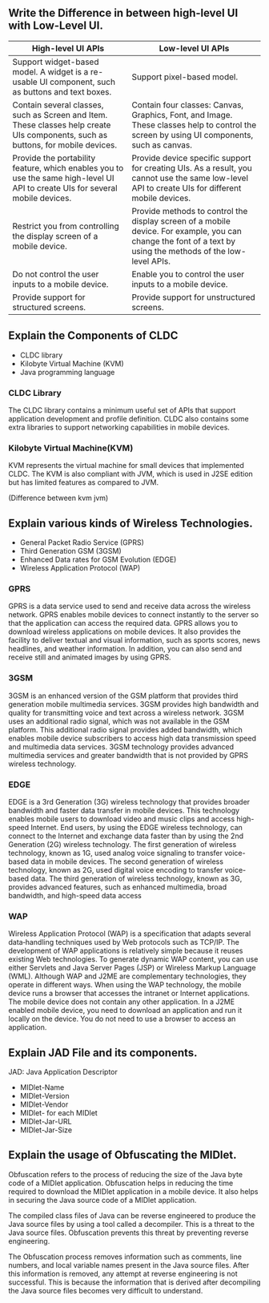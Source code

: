## Write the Difference in between high-level UI with Low-Level UI.
High-level UI APIs | Low-level UI APIs| 
------------ | ------------- | 
Support widget-based model. A widget is a re-usable UI component, such as buttons and text boxes. | Support pixel-based model.  
Contain several classes, such as Screen and Item. These classes help create UIs components, such as buttons, for mobile devices. | Contain four classes: Canvas, Graphics, Font, and Image. These classes help to control the screen by using UI components, such as canvas.  
Provide the portability feature, which enables you to use the same high-level UI API to create UIs for several mobile devices. | Provide device specific support for creating UIs. As a result, you cannot use the same low-level API to create UIs for different mobile devices. 
Restrict you from controlling the display screen of a mobile device.| Provide methods to control the display screen of a mobile device. For example, you can change the font of a text by using the methods of the low-level APIs. 
Do not control the user inputs to a mobile device.| Enable you to control the user inputs to a mobile device.Provide support for structured screens. | Provide support for unstructured screens.

## Explain the Components of CLDC
* CLDC library
* Kilobyte Virtual Machine (KVM)
* Java programming language 

### CLDC Library
The CLDC library contains a minimum useful set of APIs that support application development and profile definition. CLDC also contains some extra libraries to support networking capabilities in mobile devices. 
### Kilobyte Virtual Machine(KVM)KVM represents the virtual machine for small devices that implemented CLDC. The KVM is also compliant with JVM, which is used in J2SE edition but has limited features as compared to JVM. (Difference between kvm jvm)
## Explain various kinds of Wireless Technologies.* General Packet Radio Service (GPRS)* Third Generation GSM (3GSM)* Enhanced Data rates for GSM Evolution (EDGE)* Wireless Application Protocol (WAP)### GPRSGPRS is a data service used to send and receive data across the wireless network. GPRS enables mobile devices to connect instantly to the server so that the application can access the required data. GPRS allows you to download wireless applications on mobile devices. It also provides the facility to deliver textual and visual information, such as sports scores, news headlines, and weather information. In addition, you can also send and receive still and animated images by using GPRS. ### 3GSM3GSM is an enhanced version of the GSM platform that provides third generation mobile multimedia services. 3GSM provides high bandwidth and quality for transmitting voice and text across a wireless network. 3GSM uses an additional radio signal, which was not available in the GSM platform. This additional radio signal provides added bandwidth, which enables mobile device subscribers to access high data transmission speed and multimedia data services.3GSM technology provides advanced multimedia services and greater bandwidth that is not provided by GPRS wireless technology.### EDGEEDGE is a 3rd Generation (3G) wireless technology that provides broader bandwidth and faster data transfer in mobile devices. This technology enables mobile users to download video and music clips and access high-speed Internet. End users, by using the EDGE wireless technology, can connect to the Internet and exchange data faster than by using the 2nd Generation (2G) wireless technology. The first generation of wireless technology, known as 1G, used analog voice signaling to transfer voice-based data in mobile devices. The second generation of wireless technology, known as 2G, used digital voice encoding to transfer voice-based data. The third generation of wireless technology, known as 3G, provides advanced features, such as enhanced multimedia, broad bandwidth, and high-speed data access### WAPWireless Application Protocol (WAP) is a specification that adapts several data‑handling techniques used by Web protocols such as TCP/IP. The development of WAP applications is relatively simple because it reuses existing Web technologies. To generate dynamic WAP content, you can use either Servlets and Java Server Pages (JSP) or Wireless Markup Language (WML). Although WAP and J2ME are complementary technologies, they operate in different ways. When using the WAP technology, the mobile device runs a browser that accesses the intranet or Internet applications. The mobile device does not contain any other application. In a J2ME enabled mobile device, you need to download an application and run it locally on the device. You do not need to use a browser to access an application. ##  Explain JAD File and its components.
JAD: Java Application Descriptor   
*	MIDlet-Name*	MIDlet-Version*	MIDlet-Vendor*	MIDlet-<n> for each MIDlet*	MIDlet-Jar-URL*	MIDlet-Jar-Size## Explain the usage of Obfuscating the MIDlet.Obfuscation refers to the process of reducing the size of the Java byte code of a MIDlet application. Obfuscation helps in reducing the time required to download the MIDlet application in a mobile device. It also helps in securing the Java source code of a MIDlet application.     
The compiled class files of Java can be reverse engineered to produce the Java source files by using a tool called a decompiler. This is a threat to the Java source files. Obfuscation prevents this threat by preventing reverse engineering.     
The Obfuscation process removes information such as comments, line numbers, and local variable names present in the Java source files. After this information is removed, any attempt at reverse engineering is not successful. This is because the information that is derived after decompiling the Java source files becomes very difficult to understand. 